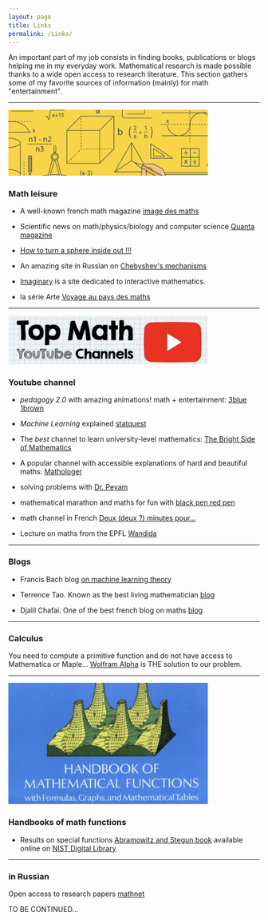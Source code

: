 ```yaml
---
layout: page
title: Links
permalink: /Links/
---
```



An important part of my job consists in finding books, publications or blogs helping me in my everyday work. Mathematical research is made possible thanks to a wide open access to research literature. This section gathers some of my favorite sources of information (mainly) for math "entertainment".


--- 

<img src="/recreation.png" width="400">

### <a name="mathL"></a>Math leisure

- A well-known french math magazine [image des maths](http://images.math.cnrs.fr/) 

- Scientific news on math/physics/biology and computer science [Quanta magazine](http://www.quantamagazine.org/)

- [How to turn a sphere inside out !!!](https://www.youtube.com/watch?v=OI-To1eUtuU&t=673s)
 
- An amazing site in Russian on [Chebyshev's mechanisms](http://www.tcheb.ru/) 
 
- [Imaginary](https://imaginary.org/) is a site dedicated to interactive mathematics. 

- la série Arte [Voyage au pays des maths](https://www.youtube.com/watch?v=wS1Tsj_fl5o&list=PLCwXWOyIR22veT31gK5JwmqxuVc0Uoy8a)


--- 

<img src="/youtub.png" width="400">

### <a name="Youtube"></a>Youtube channel
  
- *pedagogy 2.0* with amazing animations! math + entertainment: [3blue 1brown](https://www.youtube.com/@3blue1brown)

- *Machine Learning* explained [statquest](https://www.youtube.com/@statquest/videos)

- The *best* channel to learn university-level mathematics: [The Bright Side of Mathematics](https://www.youtube.com/@brightsideofmaths)

- A popular channel with accessible explanations of hard and beautiful maths: [Mathologer](https://www.youtube.com/@Mathologer)

- solving problems with [Dr. Peyam](https://www.youtube.com/@drpeyam)

- mathematical marathon and maths for fun with [black pen red pen](https://www.youtube.com/@blackpenredpen)
 
- math channel in French [Deux (deux ?) minutes pour...](https://www.youtube.com/watch?v=vpmlGMZSpvQ&list=PLlrxd3f47yy2mvLivlFU1a9ukoG8-Dkvs)

- Lecture on maths from the EPFL [Wandida](https://www.youtube.com/user/TheWandida/playlists)


--- 

### <a name="blogs"></a>Blogs

- Francis Bach blog [on machine learning theory](https://francisbach.com)

- Terrence Tao. Known as the best living mathematician [blog](https://terrytao.wordpress.com/)

- Djalil Chafai. One of the best french blog on maths [blog](http://djalil.chafai.net/blog/)


--- 

### <a name="Calculus"></a>Calculus

You need to compute a primitive function and do not have access to Mathematica or Maple... [Wolfram Alpha](http://www.wolframalpha.com/) is THE solution to our problem.


--- 

<img src="/AS.png" width="400">

### <a name="handbooks"></a>Handbooks of math functions

- Results on special functions [Abramowitz and Stegun book](https://en.wikipedia.org/wiki/Abramowitz_and_Stegun) available online on [NIST Digital Library](http://dlmf.nist.gov/)



--- 

### <a name="inRussian"></a>in Russian

Open access to research papers [mathnet](http://www.mathnet.ru/index.phtml/?option_lang=rus)


TO BE CONTINUED...

<!---

Math life

http://www.ihp.fr/fr/calendar
https://www.cirm-math.fr/
https://www.mfo.de/

Films

http://analysis-situs.math.cnrs.fr/#

-->
